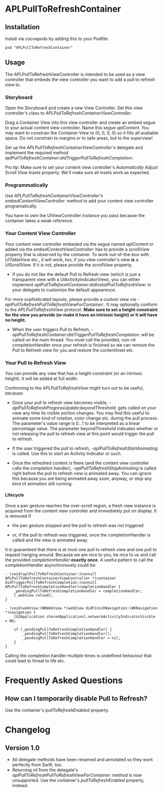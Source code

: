 APLPullToRefreshContainer
=========




## Installation
Install via cocoapods by adding this to your Podfile:

	pod "APLPullToRefreshContainer"

## Usage
The APLPullToRefreshViewController is intended to be used as a view controller
that embeds the view controller you want to add a pull to refresh view to.

### Storyboard
Open the Storyboard and create a new View Controller. Set this view controller's
class to _APLPullToRefreshContainerViewController_.

Drag a Container View into this view controller and create an embed segue to your
actual content view controller. Name this segue _aplContent_. You may want to constrain
the Container View to (0, 0, 0, 0) so it fills all available space. Do not constrain to margins or to safe areas, but to the superview!

Set up the _APLPullToRefreshContainerViewController_'s delegate and implement the required method _aplPullToRefreshContainer:didTriggerPullToRefreshCompletion:_.

Pro tip: Make sure to set your content view controller's _Automatically Adjust Scroll View Insets_
property. We'll make sure all insets work as expected.

### Programmatically

Use _APLPullToRefreshContainerViewController_'s _embedContentViewController:_ method to add your content view controller programatically.

You have to own the UIViewController instance you pass because the container takes a weak reference.

### Your Content View Controller
	
Your content view controller embeded via the segue named _aplContent_ or added via the _embedContentViewController:_  has to provide a _scrollView_ property that is observed by the container. To work out-of-the-box with _UITableView_ etc., it will work, too, if you view controller's view __is__ a _UIScrollView_. If it is not, please provide the _scrollView_ property.


* If you do not like the default Pull to Refresh view (which is just a transparent view with a UIActivityIndicatorView), you can either implement _aplPullToRefreshContainer:didInstallPullToRefreshView:_ in your delegate to customize the default appearence.

For more sophisticated layouts, please provide a custom view via _-aplPullToRefreshPullToRefreshViewForContainer:_. It may optionally conform to the _APLPullToRefreshView_ protocol. __Make sure to set a height constraint for the view you provide (or make it have an intrinsic height) or it will have no height.__

* When the user triggers Pull to Refresh, _-aplPullToRefreshContainer:didTriggerPullToRefreshCompletion:_ will be called on the main thread. You _must_ call the provided, non-nil completionHandler once your refresh is finished so we can remove the Pull to Refresh view for you and restore the contentInset etc.


### Your Pull to Refresh View

You can provide any view that has a height constraint (or an intrinsic height). It will be added at full width.

Conforming to the _APLPullToRefreshView_ might turn out to be useful, because:

* Once your pull to refresh view becomes visible, _-aplPullToRefreshProgressUpdate:beyondThreshold:_ gets called on your view any time its visible portion changes. You may find this useful to animate some kind of rotation, color change etc. during the pull process. The parameter's value range is 0...1 to be interpreted as a linear percentage value. The parameter beyondThreshold indicates whether or not releasing the pull to refresh view at this point would trigger the pull to refresh.

* If the user triggered the pull to refresh, _-aplPullToRefreshStartAnimating_ is called. Use this to start an Activity Indicator or such.

* Once the refreshed content is there (and the content view controller calls the completion handler), _-aplPullToRefreshStopAnimating_ is called right before the pull to refresh view is animated away. You can ignore this because you are being animated away soon, anyway, or stop any kind of animation still running.


#### Lifecycle

Once a pan gesture reaches the over-scroll region, a fresh view instance is acquired
from the content view controller and immediately put on display. It is removed if

* the pan gesture stopped and the pull to refresh was not triggered

* or, if the pull to refresh was triggered, once the completionHandler is called and the view is animated away.

It is guaranteed that there is at most one pull to refresh view and one pull to request hanging around. Because we are nice to you, be nice to us and call the provided _completionHandler_ __exactly once__. A useful pattern to call the completionHandler asynchronously could be:

    - (void)aplPullToRefreshContainer:(nonnull APLPullToRefreshContainerViewController *)container didTriggerPullToRefreshCompletion:(nonnull APLPullToRefreshCompletionHandler)completionHandler {
        _pendingPullToRefreshCompletionHandler = completionHandler;
        [_webView reload];
    }

    - (void)webView:(WKWebView *)webView didFinishNavigation:(WKNavigation *)navigation {
        [UIApplication sharedApplication].networkActivityIndicatorVisible = NO;

        if (_pendingPullToRefreshCompletionHandler) {
            _pendingPullToRefreshCompletionHandler();
            _pendingPullToRefreshCompletionHandler = nil;
        }
    }

Calling the completion handler multiple times is undefined behaviour that could lead to threat to life etc.


# Frequently Asked Questions

## How can I temporarily disable Pull to Refresh?

Use the container's _pullToRefreshEnabled_ property.


# Changelog

## Version 1.0
- All delegate methods have been renamed and annotated so they work perfectly from Swift, too.
- Returning nil from the delegate's _aplPullToRefreshPullToRefreshViewForContainer:_ method is now unsupported. Use the container's _pullToRefreshEnabled_ property, instead.
